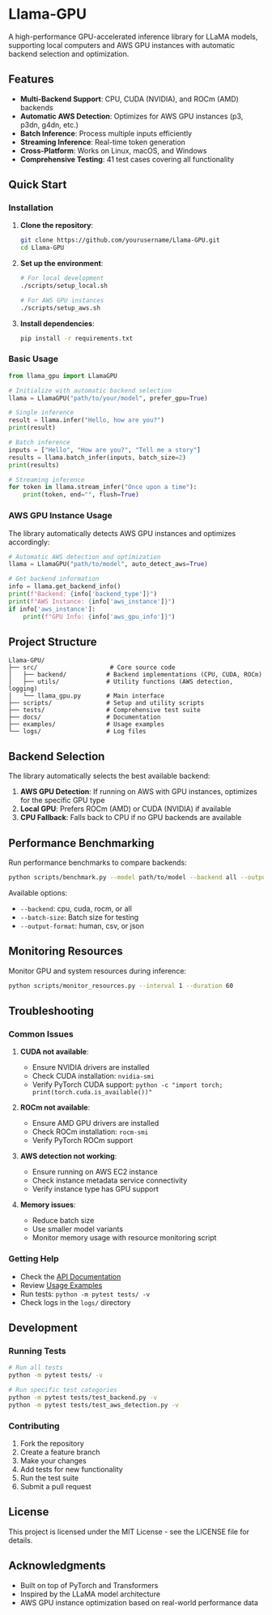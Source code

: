 # Llama-GPU

A high-performance GPU-accelerated inference library for LLaMA models, supporting local computers and AWS GPU instances with automatic backend selection and optimization.

## Features

- **Multi-Backend Support**: CPU, CUDA (NVIDIA), and ROCm (AMD) backends
- **Automatic AWS Detection**: Optimizes for AWS GPU instances (p3, p3dn, g4dn, etc.)
- **Batch Inference**: Process multiple inputs efficiently
- **Streaming Inference**: Real-time token generation
- **Cross-Platform**: Works on Linux, macOS, and Windows
- **Comprehensive Testing**: 41 test cases covering all functionality

## Quick Start

### Installation

1. **Clone the repository**:
   ```bash
   git clone https://github.com/yourusername/Llama-GPU.git
   cd Llama-GPU
   ```

2. **Set up the environment**:
   ```bash
   # For local development
   ./scripts/setup_local.sh
   
   # For AWS GPU instances
   ./scripts/setup_aws.sh
   ```

3. **Install dependencies**:
   ```bash
   pip install -r requirements.txt
   ```

### Basic Usage

```python
from llama_gpu import LlamaGPU

# Initialize with automatic backend selection
llama = LlamaGPU("path/to/your/model", prefer_gpu=True)

# Single inference
result = llama.infer("Hello, how are you?")
print(result)

# Batch inference
inputs = ["Hello", "How are you?", "Tell me a story"]
results = llama.batch_infer(inputs, batch_size=2)
print(results)

# Streaming inference
for token in llama.stream_infer("Once upon a time"):
    print(token, end="", flush=True)
```

### AWS GPU Instance Usage

The library automatically detects AWS GPU instances and optimizes accordingly:

```python
# Automatic AWS detection and optimization
llama = LlamaGPU("path/to/model", auto_detect_aws=True)

# Get backend information
info = llama.get_backend_info()
print(f"Backend: {info['backend_type']}")
print(f"AWS Instance: {info['aws_instance']}")
if info['aws_instance']:
    print(f"GPU Info: {info['aws_gpu_info']}")
```

## Project Structure

```
Llama-GPU/
├── src/                    # Core source code
│   ├── backend/           # Backend implementations (CPU, CUDA, ROCm)
│   ├── utils/             # Utility functions (AWS detection, logging)
│   └── llama_gpu.py       # Main interface
├── scripts/               # Setup and utility scripts
├── tests/                 # Comprehensive test suite
├── docs/                  # Documentation
├── examples/              # Usage examples
└── logs/                  # Log files
```

## Backend Selection

The library automatically selects the best available backend:

1. **AWS GPU Detection**: If running on AWS with GPU instances, optimizes for the specific GPU type
2. **Local GPU**: Prefers ROCm (AMD) or CUDA (NVIDIA) if available
3. **CPU Fallback**: Falls back to CPU if no GPU backends are available

## Performance Benchmarking

Run performance benchmarks to compare backends:

```bash
python scripts/benchmark.py --model path/to/model --backend all --output-format json
```

Available options:
- `--backend`: cpu, cuda, rocm, or all
- `--batch-size`: Batch size for testing
- `--output-format`: human, csv, or json

## Monitoring Resources

Monitor GPU and system resources during inference:

```bash
python scripts/monitor_resources.py --interval 1 --duration 60
```

## Troubleshooting

### Common Issues

1. **CUDA not available**:
   - Ensure NVIDIA drivers are installed
   - Check CUDA installation: `nvidia-smi`
   - Verify PyTorch CUDA support: `python -c "import torch; print(torch.cuda.is_available())"`

2. **ROCm not available**:
   - Ensure AMD GPU drivers are installed
   - Check ROCm installation: `rocm-smi`
   - Verify PyTorch ROCm support

3. **AWS detection not working**:
   - Ensure running on AWS EC2 instance
   - Check instance metadata service connectivity
   - Verify instance type has GPU support

4. **Memory issues**:
   - Reduce batch size
   - Use smaller model variants
   - Monitor memory usage with resource monitoring script

### Getting Help

- Check the [API Documentation](docs/api.md)
- Review [Usage Examples](docs/usage.md)
- Run tests: `python -m pytest tests/ -v`
- Check logs in the `logs/` directory

## Development

### Running Tests

```bash
# Run all tests
python -m pytest tests/ -v

# Run specific test categories
python -m pytest tests/test_backend.py -v
python -m pytest tests/test_aws_detection.py -v
```

### Contributing

1. Fork the repository
2. Create a feature branch
3. Make your changes
4. Add tests for new functionality
5. Run the test suite
6. Submit a pull request

## License

This project is licensed under the MIT License - see the LICENSE file for details.

## Acknowledgments

- Built on top of PyTorch and Transformers
- Inspired by the LLaMA model architecture
- AWS GPU instance optimization based on real-world performance data
